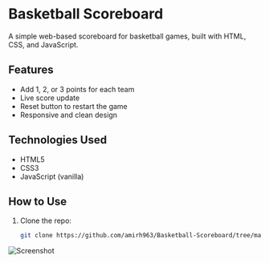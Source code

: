 # Basketball Scoreboard

A simple web-based scoreboard for basketball games, built with HTML, CSS, and JavaScript.

## Features

- Add 1, 2, or 3 points for each team
- Live score update
- Reset button to restart the game
- Responsive and clean design

## Technologies Used

- HTML5
- CSS3
- JavaScript (vanilla)

## How to Use

1. Clone the repo:
   ```bash
   git clone https://github.com/amirh963/Basketball-Scoreboard/tree/main
![Screenshot](Screenshot.jpg)
